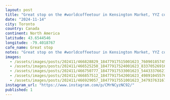 ```yaml
---
layout: post
title: "Great stop on the #worldcoffeetour in Kensington Market, YYZ continues to be amazing."
date: "2024-11-14"
city: Toronto
country: Canada
continent: North America
latitude: 43.6544546
longitude: -79.4018767
cafe_name: Great stop
notes: "Great stop on the #worldcoffeetour in Kensington Market, YYZ continues to be amazing."
images: 
  - /assets/images/posts/202411/466828829_18477917515001623_7609018574565622836_n_17846119977334634.jpg
  - /assets/images/posts/202411/466525250_18477917524001623_8337052691611178070_n_18118505878407994.jpg
  - /assets/images/posts/202411/466750777_18477917533001623_5443337662172147727_n_18043555537927548.jpg
  - /assets/images/posts/202411/466857512_18477917542001623_4989104557680714345_n_18038523098193765.jpg
  - /assets/images/posts/202411/466929057_18477917551001623_3479376316719024249_n_17925807227976142.jpg
instagram_url: "https://www.instagram.com/p/CMrNCyzNC92/"
published: 1
---
```

